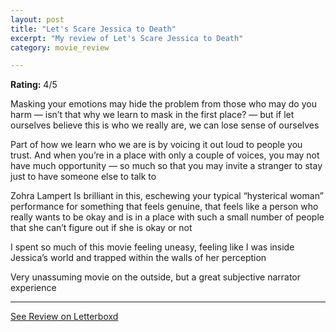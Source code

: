 ```yaml
---
layout: post
title: "Let's Scare Jessica to Death"
excerpt: "My review of Let's Scare Jessica to Death"
category: movie_review

---
```


**Rating:** 4/5

Masking your emotions may hide the problem from those who may do you harm — isn’t that why we learn to mask in the first place? — but if let ourselves believe this is who we really are, we can lose sense of ourselves 

Part of how we learn who we are is by voicing it out loud to people you trust. And when you’re in a place with only a couple of voices, you may not have much opportunity — so much so that you may invite a stranger to stay just to have someone else to talk to

Zohra Lampert Is brilliant in this, eschewing your typical “hysterical woman” performance for something that feels genuine, that feels like a person who really wants to be okay and is in a place with such a small number of people that she can’t figure out if she is okay or not

I spent so much of this movie feeling uneasy, feeling like I was inside Jessica’s world and trapped within the walls of her perception

Very unassuming movie on the outside, but a great subjective narrator experience

<hr>

[See Review on Letterboxd](https://boxd.it/42nyN3)
